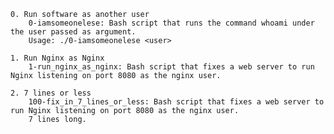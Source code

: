 

    0. Run software as another user
        0-iamsomeonelese: Bash script that runs the command whoami under the user passed as argument.
        Usage: ./0-iamsomeonelese <user>

    1. Run Nginx as Nginx
        1-run_nginx_as_nginx: Bash script that fixes a web server to run Nginx listening on port 8080 as the nginx user.

    2. 7 lines or less
        100-fix_in_7_lines_or_less: Bash script that fixes a web server to run Nginx listening on port 8080 as the nginx user.
        7 lines long.
